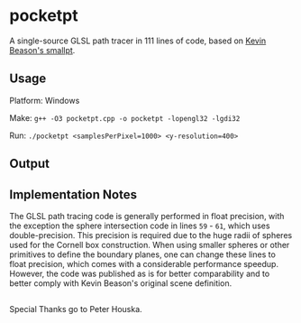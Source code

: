 # pocketpt
A single-source GLSL path tracer in 111 lines of code, based on [Kevin Beason's smallpt](http://kevinbeason.com/smallpt).

## Usage 

Platform: Windows

Make: `g++ -O3 pocketpt.cpp -o pocketpt -lopengl32 -lgdi32`

Run:  `./pocketpt <samplesPerPixel=1000> <y-resolution=400>`

## Output



## Implementation Notes

The GLSL path tracing code is generally performed in float precision, with the exception the sphere intersection code in lines `59` - `61`, which uses double-precision. This precision is required due to the huge radii of spheres used for the Cornell box construction. When using smaller spheres or other primitives to define the boundary planes, one can change these lines to float precision, which comes with a considerable performance speedup. However, the code was published as is for better comparability and to better comply with Kevin Beason's original scene definition.

## 
Special Thanks go to Peter Houska.
